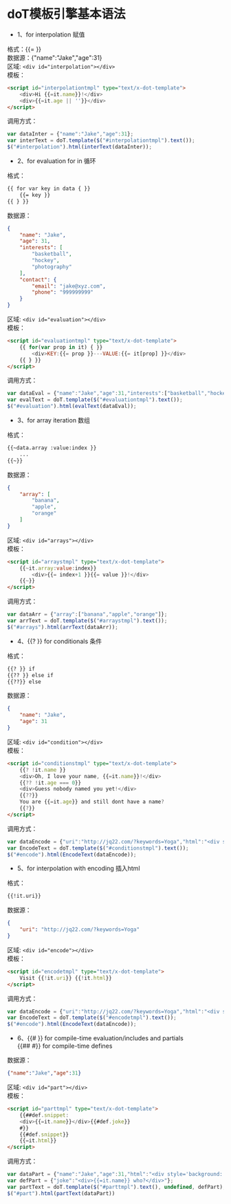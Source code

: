 # doT模板引擎基本语法
- 1、for interpolation 赋值        
  
格式：{{= }}       
数据源：{"name":"Jake","age":31}        
区域: `<div id="interpolation"></div>`    
模板： 
```html
<script id="interpolationtmpl" type="text/x-dot-template">
    <div>Hi {{=it.name}}!</div>
    <div>{{=it.age || ''}}</div>
</script>
```
调用方式：   
```javascript
var dataInter = {"name":"Jake","age":31};
var interText = doT.template($("#interpolationtmpl").text());
$("#interpolation").html(interText(dataInter));
```


- 2、for evaluation for in 循环    

格式： 
```html
{{ for var key in data { }} 
    {{= key }} 
{{ } }}
```
数据源：
```json
{
    "name": "Jake", 
    "age": 31, 
    "interests": [
        "basketball", 
        "hockey", 
        "photography"
    ], 
    "contact": {
        "email": "jake@xyz.com", 
        "phone": "999999999"
    }
}
```    
区域: `<div id="evaluation"></div>`   
模板： 
```html
<script id="evaluationtmpl" type="text/x-dot-template">
    {{ for(var prop in it) { }}
        <div>KEY:{{= prop }}---VALUE:{{= it[prop] }}</div>
    {{ } }}
</script>
```
调用方式：   
```javascript
var dataEval = {"name":"Jake","age":31,"interests":["basketball","hockey","photography"],"contact":{"email":"jake@xyz.com","phone":"999999999"}};
var evalText = doT.template($("#evaluationtmpl").text());
$("#evaluation").html(evalText(dataEval));
```


- 3、for array iteration 数组

格式： 
```html
{{~data.array :value:index }}
    ...
{{~}}
```
数据源：
```json
{
    "array": [
        "banana", 
        "apple", 
        "orange"
    ]
}
```    
区域: `<div id="arrays"></div>`   
模板： 
```html
<script id="arraystmpl" type="text/x-dot-template">
    {{~it.array:value:index}}
        <div>{{= index+1 }}{{= value }}!</div>
    {{~}}
</script>
```
调用方式：   
```javascript
var dataArr = {"array":["banana","apple","orange"]};
var arrText = doT.template($("#arraystmpl").text());
$("#arrays").html(arrText(dataArr));
```

- 4、{{? }} for conditionals 条件

格式： 
```html
{{? }} if
{{?? }} else if
{{??}} else
```
数据源：
```json
{
    "name": "Jake", 
    "age": 31
}
```    
区域: `<div id="condition"></div>`   
模板： 
```html
<script id="conditionstmpl" type="text/x-dot-template">
    {{? !it.name }}
    <div>Oh, I love your name, {{=it.name}}!</div>
    {{?? !it.age === 0}}
    <div>Guess nobody named you yet!</div>
    {{??}}
    You are {{=it.age}} and still dont have a name?
    {{?}}
</script>
```
调用方式：   
```javascript
var dataEncode = {"uri":"http://jq22.com/?keywords=Yoga","html":"<div style='background: #f00; height: 30px; line-height: 30px;'>html元素</div>"};
var EncodeText = doT.template($("#conditionstmpl").text());
$("#encode").html(EncodeText(dataEncode));
```

- 5、for interpolation with encoding   插入html

格式： 
```html
{{!it.uri}}
```
数据源：
```json
{
    "uri": "http://jq22.com/?keywords=Yoga"
}
```    
区域: `<div id="encode"></div>`   
模板： 
```html
<script id="encodetmpl" type="text/x-dot-template">
    Visit {{!it.uri}} {{!it.html}}
</script>
```
调用方式：   
```javascript
var dataEncode = {"uri":"http://jq22.com/?keywords=Yoga","html":"<div style='background: #f00; height: 30px; line-height: 30px;'>html元素</div>"};
var EncodeText = doT.template($("#encodetmpl").text());
$("#encode").html(EncodeText(dataEncode));
```

- 6、{{# }} for compile-time evaluation/includes and partials    
    {{## #}} for compile-time defines

数据源：
```json
{"name":"Jake","age":31}
```    
区域: `<div id="part"></div>`   
模板： 
```html
<script id="parttmpl" type="text/x-dot-template">
    {{##def.snippet:
    <div>{{=it.name}}</div>{{#def.joke}}
    #}}
    {{#def.snippet}}
    {{=it.html}}
</script>
```
调用方式：   
```javascript
var dataPart = {"name":"Jake","age":31,"html":"<div style='background: #f00; height: 30px; line-height: 30px;'>html元素</div>"};
var defPart = {"joke":"<div>{{=it.name}} who?</div>"};
var partText = doT.template($("#parttmpl").text(), undefined, defPart);
$("#part").html(partText(dataPart))
```